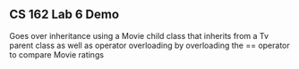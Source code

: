 ## CS 162 Lab 6 Demo
Goes over inheritance using a Movie child class that inherits from a Tv parent class as well as operator overloading by overloading the == operator to compare Movie ratings
